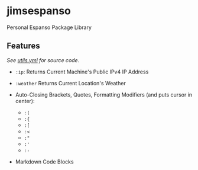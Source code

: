 # jimsespanso
Personal Espanso Package Library

## Features

*See [utils.yml](match/utils.yml) for source code.*

- `:ip`: Returns Current Machine's Public IPv4 IP Address
- `:weather` Returns Current Location's Weather

- Auto-Closing Brackets, Quotes, Formatting Modifiers (and puts cursor in center):
  - `:(`
  - `:{`
  - `:[`
  - `:<`
  - `:"`
  - `:'`
  - `:-`
 
 - Markdown Code Blocks
